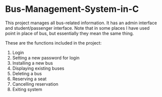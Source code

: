 # Bus-Management-System-in-C
This project manages all bus-related information. It has an admin interface and student/passenger interface. Note that in some places I have used point in place of bus, but essentially they mean the same thing.


These are the functions included in the project:
1. Login
2. Setting a new password for login
3. Installing a new bus
4. Displaying existing buses
5. Deleting a bus
6. Reserving a seat
7. Cancelling reservation
8. Exiting system
